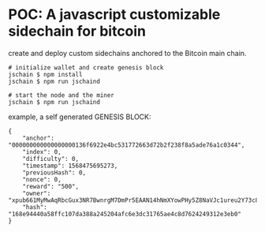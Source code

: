 # POC: A javascript customizable sidechain for bitcoin

create and deploy custom sidechains anchored to the Bitcoin main chain.

``` 
# initialize wallet and create genesis block
jschain $ npm install
jschain $ npm run jschaind 
```

``` 
# start the node and the miner
jschain $ npm run jschaind 
```

example, a self generated GENESIS BLOCK:
```
{
    "anchor": "000000000000000000136f6922e4bc531772663d72b2f238f8a5ade76a1c0344",
    "index": 0,
    "difficulty": 0,
    "timestamp": 1568475695273,
    "previousHash": 0,
    "nonce": 0,
    "reward": "500",
    "owner": "xpub661MyMwAqRbcGux3NR7BwnrgM7DmPr5EAAN14hNmXYowPHy5Z8NaVJc1ureu2Y73c8BmHEX7NWyZnK68Tv9x7pxuLpz9PiwQMch2uaBFU16",
    "hash": "168e94440a58ffc107da388a245204afc6e3dc31765ae4c8d7624249312e3eb0"
}
```
